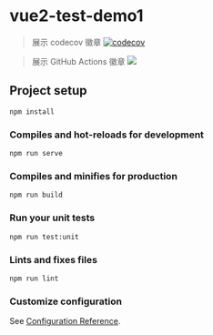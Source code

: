 # vue2-test-demo1

> 展示 codecov 徽章
> [![codecov](https://codecov.io/gh/joinHit/vue2-test-demo/graph/badge.svg?token=FAHWY6ASQA)](https://codecov.io/gh/joinHit/vue2-test-demo)

> 展示 GitHub Actions 徽章
> ![](https://github.com/joinHit/vue2-test-demo/workflows/Publish%20And%20Deploy%20Demo/badge.svg)

## Project setup

```
npm install
```

### Compiles and hot-reloads for development

```
npm run serve
```

### Compiles and minifies for production

```
npm run build
```

### Run your unit tests

```
npm run test:unit
```

### Lints and fixes files

```
npm run lint
```

### Customize configuration

See [Configuration Reference](https://cli.vuejs.org/config/).
